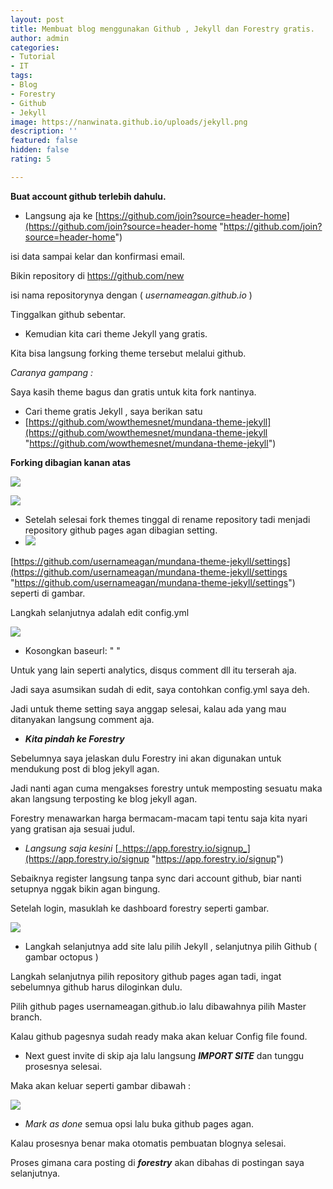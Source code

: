 ```yaml
---
layout: post
title: Membuat blog menggunakan Github , Jekyll dan Forestry gratis.
author: admin
categories:
- Tutorial
- IT
tags:
- Blog
- Forestry
- Github
- Jekyll
image: https://nanwinata.github.io/uploads/jekyll.png
description: ''
featured: false
hidden: false
rating: 5

---
```

**Buat account github terlebih dahulu.**

* Langsung aja ke [https://github.com/join?source=header-home](https://github.com/join?source=header-home "https://github.com/join?source=header-home")

isi data sampai kelar dan konfirmasi email.

Bikin repository di https://github.com/new

isi nama repositorynya dengan ( _usernameagan.github.io_ )

Tinggalkan github sebentar.

* Kemudian kita cari theme Jekyll yang gratis.

Kita bisa langsung forking theme tersebut melalui github.

_Caranya gampang :_

Saya kasih theme bagus dan gratis untuk kita fork nantinya.

* Cari theme gratis Jekyll , saya berikan satu 
* [https://github.com/wowthemesnet/mundana-theme-jekyll](https://github.com/wowthemesnet/mundana-theme-jekyll "https://github.com/wowthemesnet/mundana-theme-jekyll")

**Forking dibagian kanan atas**

![](https://nanwinata.github.io/uploads/forking.png)

![](https://nanwinata.github.io/uploads/prosesfork.png)

* Setelah selesai fork themes tinggal di rename repository tadi menjadi repository github pages agan dibagian setting.
* ![](https://nanwinata.github.io/uploads/githubpages.png)

[https://github.com/usernameagan/mundana-theme-jekyll/settings](https://github.com/usernameagan/mundana-theme-jekyll/settings "https://github.com/usernameagan/mundana-theme-jekyll/settings") seperti di gambar.

Langkah selanjutnya adalah edit config.yml

![](https://nanwinata.github.io/uploads/config.png)

* Kosongkan baseurl: " "

Untuk yang lain seperti analytics, disqus comment dll itu terserah aja.

Jadi saya asumsikan sudah di edit, saya contohkan config.yml saya deh.

Jadi untuk theme setting saya anggap selesai, kalau ada  yang mau ditanyakan langsung comment aja.

* **_Kita pindah ke Forestry_**

Sebelumnya saya jelaskan dulu Forestry ini akan digunakan untuk mendukung post di blog jekyll agan.

Jadi nanti agan cuma mengakses forestry untuk memposting sesuatu maka akan langsung terposting ke blog jekyll agan.

Forestry menawarkan harga bermacam-macam tapi tentu saja kita nyari yang gratisan aja sesuai judul.

* _Langsung saja kesini_ [_https://app.forestry.io/signup_](https://app.forestry.io/signup "https://app.forestry.io/signup")

Sebaiknya register langsung tanpa sync dari account github, biar nanti setupnya nggak bikin agan bingung.

Setelah login, masuklah ke dashboard forestry seperti gambar.

![](https://nanwinata.github.io/uploads/addsite.png)

* Langkah selanjutnya add site lalu pilih Jekyll , selanjutnya pilih Github ( gambar octopus )

Langkah selanjutnya pilih repository github pages agan tadi, ingat sebelumnya github harus diloginkan dulu.

Pilih github pages usernameagan.github.io lalu dibawahnya pilih Master branch.

Kalau github pagesnya sudah ready maka akan keluar Config file found.

* Next guest invite di skip aja lalu langsung **_IMPORT SITE_** dan tunggu prosesnya selesai.

Maka akan keluar seperti gambar dibawah :

![](https://nanwinata.github.io/uploads/configfound.png)

* _Mark as done_ semua opsi lalu buka github pages agan.

Kalau prosesnya benar maka otomatis pembuatan blognya selesai.

Proses gimana cara posting di **_forestry_** akan dibahas di postingan saya selanjutnya.